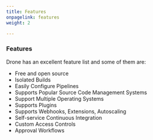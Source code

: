 ```yaml
---
title: Features
onpagelink: features
weight: 2

---
```


### **Features**

Drone has an excellent feature list and some of them are:

- Free and open source
- Isolated Builds
- Easily Configure Pipelines
- Supports Popular Source Code Management Systems
- Support Multiple Operating Systems
- Supports Plugins
- Supports Webhooks, Extensions, Autoscaling
- Self-service Continuous Integration
- Custom Access Controls
- Approval Workflows
 
